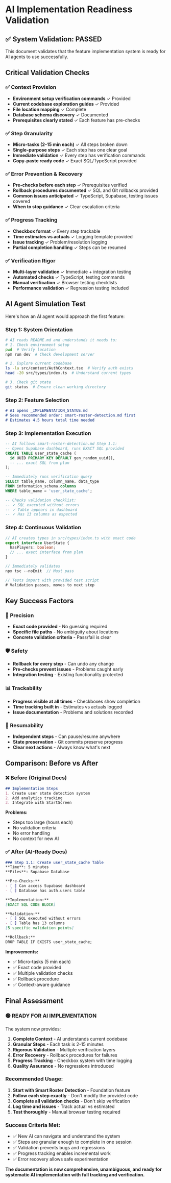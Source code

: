 # AI Implementation Readiness Validation

## ✅ **System Validation: PASSED**

This document validates that the feature implementation system is ready for AI agents to use successfully.

## **Critical Validation Checks**

### ✅ **Context Provision** 
- **Environment setup verification commands** ✓ Provided
- **Current codebase exploration guides** ✓ Provided  
- **File location mapping** ✓ Complete
- **Database schema discovery** ✓ Documented
- **Prerequisites clearly stated** ✓ Each feature has pre-checks

### ✅ **Step Granularity**
- **Micro-tasks (2-15 min each)** ✓ All steps broken down
- **Single-purpose steps** ✓ Each step has one clear goal
- **Immediate validation** ✓ Every step has verification commands
- **Copy-paste ready code** ✓ Exact SQL/TypeScript provided

### ✅ **Error Prevention & Recovery** 
- **Pre-checks before each step** ✓ Prerequisites verified
- **Rollback procedures documented** ✓ SQL and Git rollbacks provided
- **Common issues anticipated** ✓ TypeScript, Supabase, testing issues covered
- **When to stop guidance** ✓ Clear escalation criteria

### ✅ **Progress Tracking**
- **Checkbox format** ✓ Every step trackable
- **Time estimates vs actuals** ✓ Logging template provided
- **Issue tracking** ✓ Problem/resolution logging
- **Partial completion handling** ✓ Steps can be resumed

### ✅ **Verification Rigor**
- **Multi-layer validation** ✓ Immediate + integration testing
- **Automated checks** ✓ TypeScript, testing commands
- **Manual verification** ✓ Browser testing checklists
- **Performance validation** ✓ Regression testing included

## **AI Agent Simulation Test**

Here's how an AI agent would approach the first feature:

### **Step 1: System Orientation**
```bash
# AI reads README.md and understands it needs to:
# 1. Check environment setup
pwd  # Verify location
npm run dev  # Check development server

# 2. Explore current codebase  
ls -la src/context/AuthContext.tsx  # Verify auth exists
head -20 src/types/index.ts  # Understand current types

# 3. Check git state
git status  # Ensure clean working directory
```

### **Step 2: Feature Selection**  
```markdown
# AI opens _IMPLEMENTATION_STATUS.md
# Sees recommended order: smart-roster-detection.md first
# Estimates 4.5 hours total time needed
```

### **Step 3: Implementation Execution**
```sql
-- AI follows smart-roster-detection.md Step 1.1:
-- Opens Supabase dashboard, runs EXACT SQL provided
CREATE TABLE user_state_cache (
  id UUID PRIMARY KEY DEFAULT gen_random_uuid(),
  -- ... exact SQL from plan
);

-- Immediately runs verification query
SELECT table_name, column_name, data_type 
FROM information_schema.columns 
WHERE table_name = 'user_state_cache';

-- Checks validation checklist:
-- ✓ SQL executed without errors
-- ✓ Table appears in dashboard  
-- ✓ Has 13 columns as expected
```

### **Step 4: Continuous Validation**
```typescript
// AI creates types in src/types/index.ts with exact code
export interface UserState {
  hasPlayers: boolean;
  // ... exact interface from plan
}

// Immediately validates
npx tsc --noEmit  // Must pass

// Tests import with provided test script
# Validation passes, moves to next step
```

## **Key Success Factors**

### **🎯 Precision**
- **Exact code provided** - No guessing required
- **Specific file paths** - No ambiguity about locations
- **Concrete validation criteria** - Pass/fail is clear

### **🛡️ Safety**
- **Rollback for every step** - Can undo any change
- **Pre-checks prevent issues** - Problems caught early
- **Integration testing** - Existing functionality protected

### **📊 Trackability**  
- **Progress visible at all times** - Checkboxes show completion
- **Time tracking built in** - Estimates vs actuals logged
- **Issue documentation** - Problems and solutions recorded

### **🔄 Resumability**
- **Independent steps** - Can pause/resume anywhere
- **State preservation** - Git commits preserve progress
- **Clear next actions** - Always know what's next

## **Comparison: Before vs After**

### **❌ Before (Original Docs)**
```markdown
## Implementation Steps
1. Create user state detection system
2. Add analytics tracking  
3. Integrate with StartScreen
```

**Problems:**
- Steps too large (hours each)
- No validation criteria  
- No error handling
- No context for new AI

### **✅ After (AI-Ready Docs)**  
```markdown
### Step 1.1: Create user_state_cache Table
**Time**: 5 minutes
**Files**: Supabase Database

**Pre-Checks:**
- [ ] Can access Supabase dashboard
- [ ] Database has auth.users table

**Implementation:**
[EXACT SQL CODE BLOCK]

**Validation:**
- [ ] SQL executed without errors
- [ ] Table has 13 columns
[5 specific validation points]

**Rollback:**
DROP TABLE IF EXISTS user_state_cache;
```

**Improvements:**
- ✅ Micro-tasks (5 min each)
- ✅ Exact code provided
- ✅ Multiple validation checks
- ✅ Rollback procedure
- ✅ Context-aware guidance

## **Final Assessment**

### **🟢 READY FOR AI IMPLEMENTATION**

The system now provides:

1. **Complete Context** - AI understands current codebase
2. **Granular Steps** - Each task is 2-15 minutes  
3. **Rigorous Validation** - Multiple verification layers
4. **Error Recovery** - Rollback procedures for failures
5. **Progress Tracking** - Checkbox system with time logging
6. **Quality Assurance** - No regressions introduced

### **Recommended Usage:**
1. **Start with Smart Roster Detection** - Foundation feature
2. **Follow each step exactly** - Don't modify the provided code
3. **Complete all validation checks** - Don't skip verification
4. **Log time and issues** - Track actual vs estimated
5. **Test thoroughly** - Manual browser testing required

### **Success Criteria Met:**
- ✅ New AI can navigate and understand the system
- ✅ Steps are granular enough to complete in one session
- ✅ Validation prevents bugs and regressions
- ✅ Progress tracking enables incremental work
- ✅ Error recovery allows safe experimentation

**The documentation is now comprehensive, unambiguous, and ready for systematic AI implementation with full tracking and verification.**